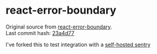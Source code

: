 # react-error-boundary

Original source from [react-error-boundary](https://github.com/bvaughn/react-error-boundary).\
Last commit hash: [23a4d77](https://github.com/bvaughn/react-error-boundary/commit/23a4d779744f3079dfe0960acaa4bdfd5dede87b)

I've forked this to test integration with a [self-hosted sentry](https://github.com/getsentry/self-hosted)
